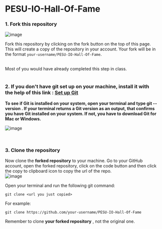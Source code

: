 # PESU-IO-Hall-Of-Fame

### 1. Fork this repository

![image](https://user-images.githubusercontent.com/73497800/171058347-e83b3073-1df1-4873-b372-4ee7901d86d9.png)

   Fork this repository by clicking on the fork button on the top of this page. This will create a copy of the repository in your account. Your fork will be in the format `your-username/PESU-IO-Hall-Of-Fame`.
   
  <br /> 
   Most of you would have already completed this step in class.
  
<br />

<br />

### 2. If you don't have git set up on your machine, install it with the help of this link : [Set up Git](https://docs.github.com/en/get-started/quickstart/set-up-git)

**To see if Git is installed on your system, open your terminal and type git --version . If your terminal returns a Git version as an output, that confirms you have Git installed on your system. If not, you have to download Git for Mac or Windows.**
<br />

![image](https://user-images.githubusercontent.com/73497800/171060380-b71a8cdf-2f51-4a50-90c8-1526d23d2d53.png)


<br />

### 3. Clone the repository

Now clone the **forked repository** to your machine. Go to your GitHub account, open the forked repository, click on the code button and then click the copy to clipboard icon to copy the url of the repo. <br />
   ![image](https://user-images.githubusercontent.com/73497800/171059643-3da9f848-5046-4808-bc95-020b35ce41db.png)

   Open your terminal and run the following git command:<br />
   ```
   git clone <url you just copied>
   ```

   For example: <br/>
   ```
   git clone https://github.com/your-username/PESU-IO-Hall-Of-Fame
   ```
    
   Remember to clone **your forked repository** , not the original one.
   
